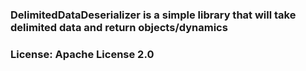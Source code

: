 ### DelimitedDataDeserializer is a simple library that will take delimited data and return objects/dynamics
### License: Apache License 2.0
